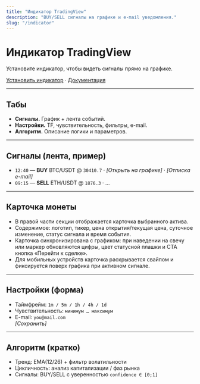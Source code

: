 ```yaml
---
title: "Индикатор TradingView"
description: "BUY/SELL сигналы на графике и e-mail уведомления."
slug: "/indicator"
---
```


# Индикатор TradingView
Установите индикатор, чтобы видеть сигналы прямо на графике.

[Установить индикатор](/docs#indicator) · [Документация](/docs)

---

## Табы
- **Сигналы.** График + лента событий.  
- **Настройки.** TF, чувствительность, фильтры, e-mail.  
- **Алгоритм.** Описание логики и параметров.

---

## Сигналы (лента, пример)
- `12:40` — **BUY** BTC/USDT @ `30410.7` · _[Открыть на графике]_ · _[Отписка e-mail]_
- `09:15` — **SELL** ETH/USDT @ `1876.3` · …

---

## Карточка монеты
- В правой части секции отображается карточка выбранного актива.
- Содержимое: логотип, тикер, цена открытия/текущая цена, суточное изменение, статус сигнала и время события.
- Карточка синхронизирована с графиком: при наведении на свечу или маркер обновляются цифры, цвет статусной плашки и CTA кнопка «Перейти к сделке».
- Для мобильных устройств карточка раскрывается свайпом и фиксируется поверх графика при активном сигнале.

---

## Настройки (форма)
- Таймфрейм: `1m / 5m / 1h / 4h / 1d`
- Чувствительность: `минимум … максимум`  
- E-mail: `you@mail.com`  
_[Сохранить]_

---

## Алгоритм (кратко)
- Тренд: EMA(12/26) + фильтр волатильности  
- Цикличность: анализ капитализации / фаз рынка  
- Сигналы: BUY/SELL с уверенностью `confidence ∈ [0;1]`
